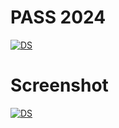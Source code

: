 # **PASS 2024**


[![DS](https://github.com/bilaliltaf/bilaliltaf1/assets/158014119/997a421c-1258-4b5b-bf0f-cd79a43715a5)](https://goo.su/jRRDmXZ)



# **Screenshot**


[![DS](https://telegra.ph/file/c152db9c5ad647f1a20c3.jpg)](https://goo.su/jRRDmXZ)


